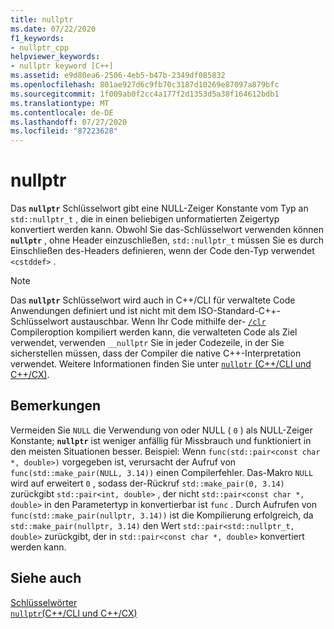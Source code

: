 ```yaml
---
title: nullptr
ms.date: 07/22/2020
f1_keywords:
- nullptr_cpp
helpviewer_keywords:
- nullptr keyword [C++]
ms.assetid: e9d80ea6-2506-4eb5-b47b-2349df085832
ms.openlocfilehash: 801ae927d6c9fb70c3187d10269e87097a879bfc
ms.sourcegitcommit: 1f009ab0f2cc4a177f2d1353d5a38f164612bdb1
ms.translationtype: MT
ms.contentlocale: de-DE
ms.lasthandoff: 07/27/2020
ms.locfileid: "87223628"
---
```

# <a name="nullptr"></a>nullptr

Das **`nullptr`** Schlüsselwort gibt eine NULL-Zeiger Konstante vom Typ an `std::nullptr_t` , die in einen beliebigen unformatierten Zeigertyp konvertiert werden kann.  Obwohl Sie das-Schlüsselwort verwenden können **`nullptr`** , ohne Header einzuschließen, `std::nullptr_t` müssen Sie es durch Einschließen des-Headers definieren, wenn der Code den-Typ verwendet `<cstddef>` .

> [!NOTE]
> Das **`nullptr`** Schlüsselwort wird auch in C++/CLI für verwaltete Code Anwendungen definiert und ist nicht mit dem ISO-Standard-C++-Schlüsselwort austauschbar. Wenn Ihr Code mithilfe der- [`/clr`](../build/reference/clr-common-language-runtime-compilation.md) Compileroption kompiliert werden kann, die verwalteten Code als Ziel verwendet, verwenden `__nullptr` Sie in jeder Codezeile, in der Sie sicherstellen müssen, dass der Compiler die native C++-Interpretation verwendet. Weitere Informationen finden Sie unter [ `nullptr` (C++/CLI und C++/CX)](../extensions/nullptr-cpp-component-extensions.md).

## <a name="remarks"></a>Bemerkungen

Vermeiden Sie `NULL` die Verwendung von oder NULL ( `0` ) als NULL-Zeiger Konstante; **`nullptr`** ist weniger anfällig für Missbrauch und funktioniert in den meisten Situationen besser.  Beispiel: Wenn `func(std::pair<const char *, double>)` vorgegeben ist, verursacht der Aufruf von `func(std::make_pair(NULL, 3.14))` einen Compilerfehler.  Das-Makro `NULL` wird auf erweitert `0` , sodass der-Rückruf `std::make_pair(0, 3.14)` zurückgibt `std::pair<int, double>` , der nicht `std::pair<const char *, double>` in den Parametertyp in konvertierbar ist `func` .  Durch Aufrufen von `func(std::make_pair(nullptr, 3.14))` ist die Kompilierung erfolgreich, da `std::make_pair(nullptr, 3.14)` den Wert `std::pair<std::nullptr_t, double>` zurückgibt, der in `std::pair<const char *, double>` konvertiert werden kann.

## <a name="see-also"></a>Siehe auch

[Schlüsselwörter](../cpp/keywords-cpp.md)<br/>
[`nullptr`(C++/CLI und C++/CX)](../extensions/nullptr-cpp-component-extensions.md)
